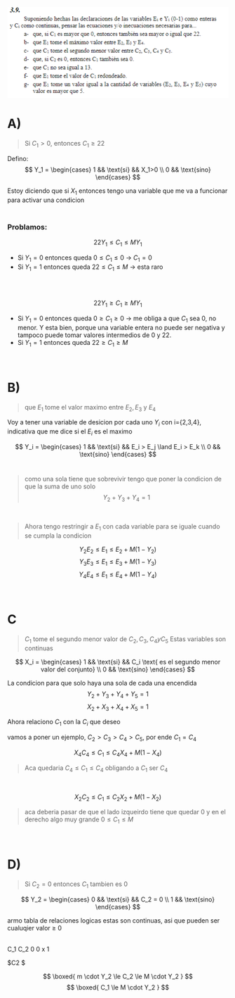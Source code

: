
![alt text](3.9.png)


# A)
> Si $C_1 \gt 0$, entonces $C_1 \ge 22$

Defino:
$$
    Y_1 = 
    \begin{cases}
        1 && \text{si} && X_1>0 \\
        0 && \text{sino}
    \end{cases}
$$

Estoy diciendo que si $X_1$ entonces tengo una variable que me va a funcionar para activar una condicion


### <br> Problamos:
$$ 22 Y_1 \le C_1 \le M Y_1 $$
- Si $Y_1 = 0$ entonces queda $0 \le C_1 \le 0$ -> $C_1 = 0$
- Si $Y_1 = 1$ entonces queda $22 \le C_1 \le M$ -> esta raro

<br>
<br>

$$ 22 Y_1 \ge C_1 \ge M Y_1 $$
- Si $Y_1 = 0$ entonces queda $0 \ge C_1 \ge 0$ -> me obliga a que $C_1$ sea 0, no menor. Y esta bien, porque una variable entera no puede ser negativa y tampoco puede tomar valores intermedios de 0 y 22.
- Si $Y_1 = 1$ entonces queda $22 \ge C_1 \ge M$


# <br> B)
> que $E_1$ tome el valor maximo entre $E_2, E_3$ y $E_4$

Voy a tener una variable de desicion por cada uno
$Y_i$ con i={2,3,4}, indicativa que me dice si el $E_i$ es el maximo

$$ 
    Y_i =
        \begin{cases}
            1 && \text{si} && E_i > E_j \land E_i > E_k \\
            0 && \text{sino}
        \end{cases}
$$
</br>

> como una sola tiene que sobrevivir tengo que poner la condicion de que la suma de uno solo
$$Y_2 + Y_3 + Y_4 = 1$$
<br>

> Ahora tengo restringir a $E_1$ con cada variable para se iguale cuando se cumpla la condicion


$$ Y_2 E_2 \le E_1 \le E_2 + M(1-Y_2) $$ 
$$ Y_3 E_3 \le E_1 \le E_3 + M(1-Y_3) $$ 
$$ Y_4 E_4 \le E_1 \le E_4 + M(1-Y_4) $$

# <br> C
> $C_1$ tome el segundo menor valor de $C_2, C_3, C_4 y C_5$
Estas variables son continuas

$$ 
    X_i =
        \begin{cases}
            1 && \text{si} && C_i \text{ es el segundo menor valor del conjunto} \\
            0 && \text{sino}
        \end{cases}
$$

La condicion para que solo haya una sola de cada una encendida
$$Y_2 + Y_3 + Y_4 + Y_5 = 1$$
$$X_2 + X_3 + X_4 + X_5 = 1$$

Ahora relaciono $C_1$ con la $C_i$ que deseo

vamos a poner un ejemplo, $C_2 > C_3 > C_4 > C_5$, por ende $C_1 = C_4$

$$ X_4 C_4 \le C_1 \le C_4 X_4 + M(1-X_4)$$
> Aca quedaria $C_4 \le C_1 \le C_4$ obligando a $C_1$ ser $C_4$
<br>

$$X_2 C_2 \le C_1 \le C_2 X_2 + M(1-X_2)$$

> aca deberia pasar de que el lado izqueirdo tiene que quedar 0 y en el derecho algo muy grande $0 \le C_1 \le M$



# <Br> D)
> Si $C_2 = 0$ entonces $C_1$ tambien es 0

$$
    Y_2 = 
        \begin{cases}
            0 && \text{si} && C_2 = 0 \\
            1 && \text{sino} 
        \end{cases}
$$ 

armo tabla de relaciones logicas
estas son continuas, asi que pueden ser cualuqier valor $\ge$ 0

<br>
C_1 C_2
0   0
x   1

$C2 $ 



$$ \boxed{ m \cdot Y_2 \le C_2 \le M \cdot Y_2 } $$ 
$$ \boxed{ C_1 \le M \cdot Y_2 } $$
